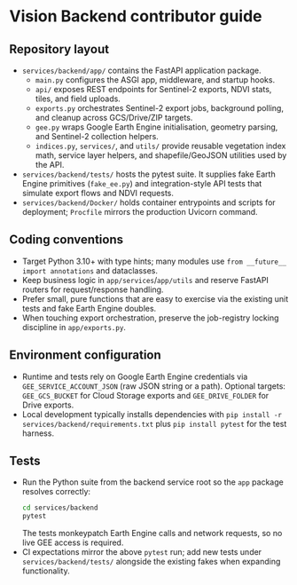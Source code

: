 # Vision Backend contributor guide

## Repository layout
- `services/backend/app/` contains the FastAPI application package.
  - `main.py` configures the ASGI app, middleware, and startup hooks.
  - `api/` exposes REST endpoints for Sentinel-2 exports, NDVI stats, tiles, and field uploads.
  - `exports.py` orchestrates Sentinel-2 export jobs, background polling, and cleanup across GCS/Drive/ZIP targets.
  - `gee.py` wraps Google Earth Engine initialisation, geometry parsing, and Sentinel-2 collection helpers.
  - `indices.py`, `services/`, and `utils/` provide reusable vegetation index math, service layer helpers, and shapefile/GeoJSON utilities used by the API.
- `services/backend/tests/` hosts the pytest suite. It supplies fake Earth Engine primitives (`fake_ee.py`) and integration-style API tests that simulate export flows and NDVI requests.
- `services/backend/Docker/` holds container entrypoints and scripts for deployment; `Procfile` mirrors the production Uvicorn command.

## Coding conventions
- Target Python 3.10+ with type hints; many modules use `from __future__ import annotations` and dataclasses.
- Keep business logic in `app/services`/`app/utils` and reserve FastAPI routers for request/response handling.
- Prefer small, pure functions that are easy to exercise via the existing unit tests and fake Earth Engine doubles.
- When touching export orchestration, preserve the job-registry locking discipline in `app/exports.py`.

## Environment configuration
- Runtime and tests rely on Google Earth Engine credentials via `GEE_SERVICE_ACCOUNT_JSON` (raw JSON string or a path). Optional targets: `GEE_GCS_BUCKET` for Cloud Storage exports and `GEE_DRIVE_FOLDER` for Drive exports.
- Local development typically installs dependencies with `pip install -r services/backend/requirements.txt` plus `pip install pytest` for the test harness.

## Tests
- Run the Python suite from the backend service root so the `app` package resolves correctly:
  ```bash
  cd services/backend
  pytest
  ```
  The tests monkeypatch Earth Engine calls and network requests, so no live GEE access is required.
- CI expectations mirror the above `pytest` run; add new tests under `services/backend/tests/` alongside the existing fakes when expanding functionality.
